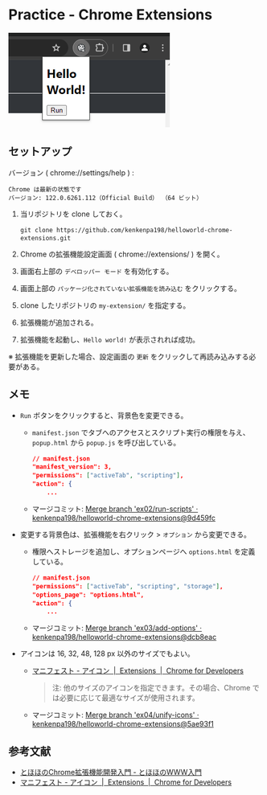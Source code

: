 # Practice - Chrome Extensions

![image](img/image.png)

## セットアップ

バージョン ( chrome://settings/help ) :

```text
Chrome は最新の状態です
バージョン: 122.0.6261.112（Official Build） （64 ビット）
```

1. 当リポジトリを clone しておく。

    ```shell
    git clone https://github.com/kenkenpa198/helloworld-chrome-extensions.git
    ```

2. Chrome の拡張機能設定画面 ( chrome://extensions/ ) を開く。
3. 画面右上部の `デベロッパー モード` を有効化する。
4. 画面上部の `パッケージ化されていない拡張機能を読み込む` をクリックする。
5. clone したリポジトリの `my-extension/` を指定する。
6. 拡張機能が追加される。
7. 拡張機能を起動し、`Hello world!` が表示されれば成功。

※ 拡張機能を更新した場合、設定画面の `更新` をクリックして再読み込みする必要がある。

## メモ

- `Run` ボタンをクリックすると、背景色を変更できる。
    - `manifest.json` でタブへのアクセスとスクリプト実行の権限を与え、`popup.html` から `popup.js` を呼び出している。

        ```json
        // manifest.json
        "manifest_version": 3,
        "permissions": ["activeTab", "scripting"],
        "action": {
            ...
        ```

    - マージコミット: [Merge branch 'ex02/run-scripts' · kenkenpa198/helloworld-chrome-extensions@9d459fc](https://github.com/kenkenpa198/helloworld-chrome-extensions/commit/9d459fcbda993d96ab266e385dd38240ddd03f3f)
- 変更する背景色は、拡張機能を右クリック > `オプション` から変更できる。

    - 権限へストレージを追加し、オプションページへ `options.html` を定義している。

        ```json
        // manifest.json
        "permissions": ["activeTab", "scripting", "storage"],
        "options_page": "options.html",
        "action": {
            ...
        ```

    - マージコミット: [Merge branch 'ex03/add-options' · kenkenpa198/helloworld-chrome-extensions@dcb8eac](https://github.com/kenkenpa198/helloworld-chrome-extensions/commit/dcb8eac758b55d7f32dfe12d1a32461e59d2a5b6)
- アイコンは 16, 32, 48, 128 px 以外のサイズでもよい。
    - [マニフェスト - アイコン  \|  Extensions  \|  Chrome for Developers](https://developer.chrome.com/docs/extensions/reference/manifest/icons?hl=ja)

        > 注: 他のサイズのアイコンを指定できます。その場合、Chrome では必要に応じて最適なサイズが使用されます。

    - マージコミット: [Merge branch 'ex04/unify-icons' · kenkenpa198/helloworld-chrome-extensions@5ae93f1](https://github.com/kenkenpa198/helloworld-chrome-extensions/commit/5ae93f18ff3ba796fe469850d329c6bee7cae2ab)


## 参考文献

- [とほほのChrome拡張機能開発入門 - とほほのWWW入門](https://www.tohoho-web.com/ex/chrome_extension.html)
- [マニフェスト - アイコン  \|  Extensions  \|  Chrome for Developers](https://developer.chrome.com/docs/extensions/reference/manifest/icons?hl=ja)

